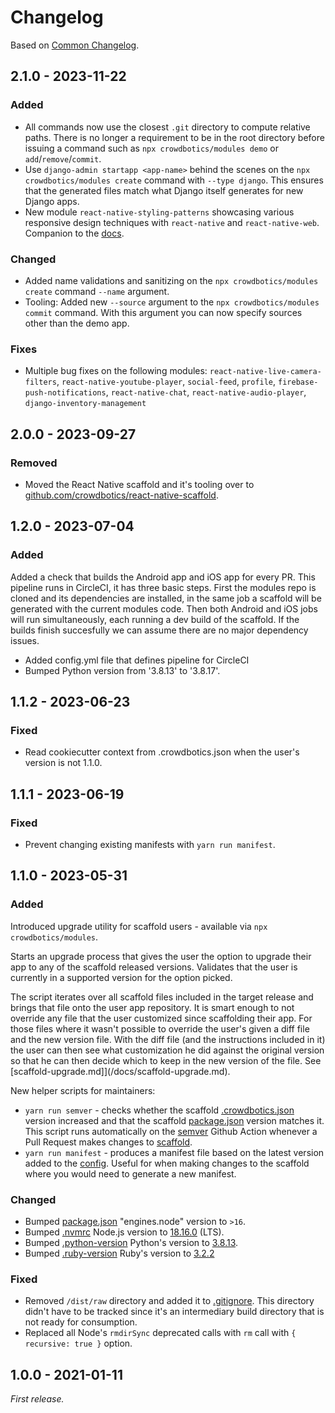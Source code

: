 # Changelog

Based on [Common Changelog](https://common-changelog.org/).

## 2.1.0 - 2023-11-22

### Added

- All commands now use the closest `.git` directory to compute relative paths. There is no longer a requirement to be in the root directory before issuing a command such as `npx crowdbotics/modules demo` or `add`/`remove`/`commit`.
- Use `django-admin startapp <app-name>` behind the scenes on the `npx crowdbotics/modules create` command with `--type django`. This ensures that the generated files match what Django itself generates for new Django apps.
- New module `react-native-styling-patterns` showcasing various responsive design techniques with `react-native` and `react-native-web`. Companion to the [docs](https://docs.crowdbotics.com/react-native-styling-patterns).

### Changed

- Added name validations and sanitizing on the `npx crowdbotics/modules create` command `--name` argument.
- Tooling: Added new `--source` argument to the `npx crowdbotics/modules commit` command. With this argument you can now specify sources other than the demo app.

### Fixes

- Multiple bug fixes on the following modules: `react-native-live-camera-filters`, `react-native-youtube-player`, `social-feed`, `profile`, `firebase-push-notifications`, `react-native-chat`, `react-native-audio-player`, `django-inventory-management`

## 2.0.0 - 2023-09-27

### Removed

- Moved the React Native scaffold and it's tooling over to [github.com/crowdbotics/react-native-scaffold](https://github.com/crowdbotics/react-native-scaffold).

## 1.2.0 - 2023-07-04

### Added

Added a check that builds the Android app and iOS app for every PR. This pipeline runs
in CircleCI, it has three basic steps. First the modules repo is cloned and its dependencies are installed, in the same job a scaffold will be generated with the current modules code.
Then both Android and iOS jobs will run simultaneously, each running a dev build of the scaffold. If the builds
finish succesfully we can assume there are no major dependency issues.

- Added config.yml file that defines pipeline for CircleCI
- Bumped Python version from '3.8.13' to '3.8.17'.

## 1.1.2 - 2023-06-23

### Fixed

- Read cookiecutter context from .crowdbotics.json when the user's version is not 1.1.0.

## 1.1.1 - 2023-06-19

### Fixed

- Prevent changing existing manifests with `yarn run manifest`.

## 1.1.0 - 2023-05-31

### Added

Introduced upgrade utility for scaffold users - available via `npx crowdbotics/modules`.

Starts an upgrade process that gives the user the option to upgrade their app to any of the scaffold released versions. Validates that the user is currently in a supported version for the option picked.

The script iterates over all scaffold files included in the target release and brings that file onto the user app repository. It is smart enough to not override any file that the user customized since scaffolding their app. For those files where it wasn't possible to override the user's given a diff file and the new version file. With the diff file (and the instructions included in it) the user can then see what customization he did against the original version so that he can then decide which to keep in the new version of the file. See [scaffold-upgrade.md]](/docs/scaffold-upgrade.md).

New helper scripts for maintainers:

- `yarn run semver` - checks whether the scaffold [.crowdbotics.json](/scaffold/template/custom/.crowdbotics.json) version increased and that the scaffold [package.json](/scaffold/package.json) version matches it. This script runs automatically on the [semver](/.github/workflows/semver.yml) Github Action whenever a Pull Request makes changes to [scaffold](/scaffold).
- `yarn run manifest` - produces a manifest file based on the latest version added to the [config](/config.js). Useful for when making changes to the scaffold where you would need to generate a new manifest.

### Changed

- Bumped [package.json](/package.json) "engines.node" version to `>16`.
- Bumped [.nvmrc](/.nvmrc) Node.js version to [18.16.0](https://github.com/nodejs/node/blob/main/doc/changelogs/CHANGELOG_V18.md#18.16.0) (LTS).
- Bumped [.python-version](/.python-version) Python's version to [3.8.13](https://www.python.org/downloads/release/python-3813/).
- Bumped [.ruby-version](/.ruby-version) Ruby's version to [3.2.2](https://github.com/ruby/ruby/releases/tag/v3_2_2)

### Fixed

- Removed `/dist/raw` directory and added it to [.gitignore](.gitignore). This directory didn't have to be tracked since it's an intermediary build directory that is not ready for consumption.
- Replaced all Node's `rmdirSync` deprecated calls with `rm` call with `{ recursive: true }` option.

## 1.0.0 - 2021-01-11

_First release._
